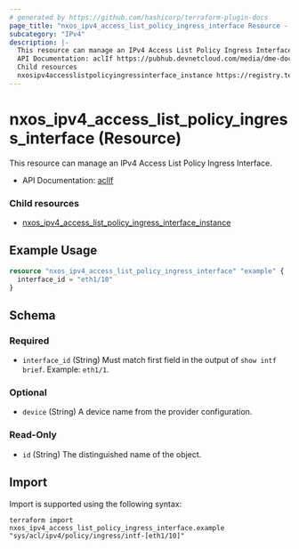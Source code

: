 ```yaml
---
# generated by https://github.com/hashicorp/terraform-plugin-docs
page_title: "nxos_ipv4_access_list_policy_ingress_interface Resource - terraform-provider-nxos"
subcategory: "IPv4"
description: |-
  This resource can manage an IPv4 Access List Policy Ingress Interface.
  API Documentation: aclIf https://pubhub.devnetcloud.com/media/dme-docs-10-2-2/docs/Security%20and%20Policing/acl:If/
  Child resources
  nxosipv4accesslistpolicyingressinterface_instance https://registry.terraform.io/providers/netascode/nxos/latest/docs/resources/ipv4_access_list_policy_ingress_interface_instance
---
```


# nxos_ipv4_access_list_policy_ingress_interface (Resource)

This resource can manage an IPv4 Access List Policy Ingress Interface.

- API Documentation: [aclIf](https://pubhub.devnetcloud.com/media/dme-docs-10-2-2/docs/Security%20and%20Policing/acl:If/)

### Child resources

- [nxos_ipv4_access_list_policy_ingress_interface_instance](https://registry.terraform.io/providers/netascode/nxos/latest/docs/resources/ipv4_access_list_policy_ingress_interface_instance)

## Example Usage

```terraform
resource "nxos_ipv4_access_list_policy_ingress_interface" "example" {
  interface_id = "eth1/10"
}
```

<!-- schema generated by tfplugindocs -->
## Schema

### Required

- `interface_id` (String) Must match first field in the output of `show intf brief`. Example: `eth1/1`.

### Optional

- `device` (String) A device name from the provider configuration.

### Read-Only

- `id` (String) The distinguished name of the object.

## Import

Import is supported using the following syntax:

```shell
terraform import nxos_ipv4_access_list_policy_ingress_interface.example "sys/acl/ipv4/policy/ingress/intf-[eth1/10]"
```
